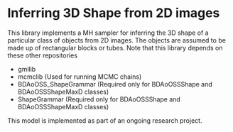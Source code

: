 # Inferring 3D Shape from 2D images

This library implements a MH sampler for inferring the 3D shape of a particular class of objects from 2D images. The
objects are assumed to be made up of rectangular blocks or tubes. 
Note that this library depends on these other repositories
- gmllib
- mcmclib (Used for running MCMC chains)
- BDAoOSS_ShapeGrammar (Required only for BDAoOSSShape and BDAoOSSShapeMaxD classes)
- ShapeGrammar (Required only for BDAoOSSShape and BDAoOSSShapeMaxD classes)

This model is implemented as part of an ongoing research project. 

